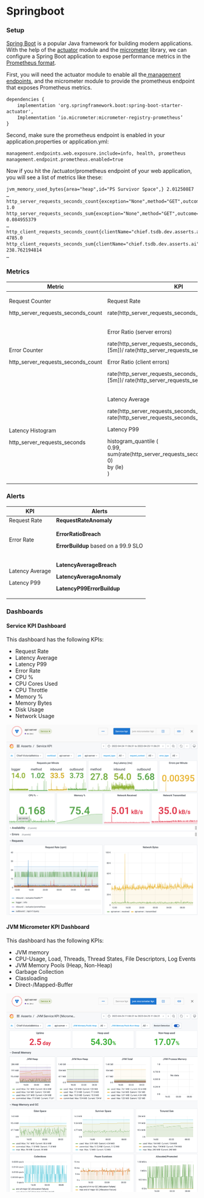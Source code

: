 # Springboot

### Setup

[Spring Boot](https://spring.io/projects/spring-boot) is a popular Java framework for building modern applications. With the help of the [actuator](https://docs.spring.io/spring-boot/docs/current/reference/html/actuator.html) module and the [micrometer](https://micrometer.io/) library, we can configure a Spring Boot application to expose performance metrics in the [Prometheus format](https://prometheus.io/docs/concepts/data\_model/).

First, you will need the actuator module to enable all the[ management endpoints](https://docs.spring.io/spring-boot/docs/current/reference/html/actuator.html#actuator.endpoints.exposing), and the micrometer module to provide the prometheus endpoint that exposes Prometheus metrics.

```
dependencies {
    implementation 'org.springframework.boot:spring-boot-starter-actuator',
    Implementation ‘io.micrometer:micrometer-registry-prometheus’
}
```

Second, make sure the prometheus endpoint is enabled in your application.properties or application.yml:

```
management.endpoints.web.exposure.include=info, health, prometheus
management.endpoint.prometheus.enabled=true
```

Now if you hit the /actuator/prometheus endpoint of your web application, you will see a list of metrics like these:

```
jvm_memory_used_bytes{area="heap",id="PS Survivor Space",} 2.012508E7
…
http_server_requests_seconds_count{exception="None",method="GET",outcome="SUCCESS",status="200",uri="/actuator/metrics",} 1.0
http_server_requests_seconds_sum{exception="None",method="GET",outcome="SUCCESS",status="200",uri="/actuator/metrics",} 0.084955379
…
http_client_requests_seconds_count{clientName="chief.tsdb.dev.asserts.ai",method="POST",outcome="SUCCESS",status="200",uri="/select/0/prometheus/api/v1/query",} 4785.0
http_client_requests_seconds_sum{clientName="chief.tsdb.dev.asserts.ai",method="POST",outcome="SUCCESS",status="200",uri="/select/0/prometheus/api/v1/query",} 238.762194814
…
```

### Metrics

| **Metric**                                                      | **KPI**                                                                                                                                                                                                                                                                                              |
| --------------------------------------------------------------- | ---------------------------------------------------------------------------------------------------------------------------------------------------------------------------------------------------------------------------------------------------------------------------------------------------- |
| <p>Request Counter</p><p>http_server_requests_seconds_count</p> | <p>Request Rate</p><p>rate(http_server_requests_seconds_count[5m])</p>                                                                                                                                                                                                                               |
| <p>Error Counter</p><p>http_server_requests_seconds_count</p>   | <p>Error Ratio (server errors)</p><p>rate(http_server_requests_seconds_count{status=~"5.."}[5m])/ rate(http_server_requests_seconds_count[5m])</p><p>Error Ratio (client errors)</p><p>rate(http_server_requests_seconds_count{status=~"4.."}[5m])/ rate(http_server_requests_seconds_count[5m])</p> |
| <p>Latency Histogram</p><p>http_server_requests_seconds</p>     | <p>Latency Average</p><p>rate(http_server_requests_seconds_sum[5m])/ rate(http_server_requests_seconds_count[5m])</p><p>Latency P99</p><p>histogram_quantile (<br>0.99,<br>sum(rate(http_server_requests_seconds_bucket[5m]) > 0)<br>by (le)<br>)</p>                                                |

### Alerts

| **KPI**                                  | **Alerts**                                                                                                                              |
| ---------------------------------------- | --------------------------------------------------------------------------------------------------------------------------------------- |
| Request Rate                             | **RequestRateAnomaly**                                                                                                                  |
| Error Rate                               | <p><strong>ErrorRatioBreach</strong></p><p><strong>ErrorBuildup</strong> based on a 99.9 SLO</p>                                        |
| <p>Latency Average</p><p>Latency P99</p> | <p><strong>LatencyAverageBreach</strong></p><p><strong>LatencyAverageAnomaly</strong></p><p><strong>LatencyP99ErrorBuildup</strong></p> |

### Dashboards

#### Service KPI Dashboard

This dashboard has the following KPIs:

* Request Rate
* Latency Average
* Latency P99
* Error Rate
* CPU %
* CPU Cores Used
* CPU Throttle
* Memory %
* Memory Bytes
* Disk Usage
* Network Usage

![](<../../.gitbook/assets/image (11).png>)

#### JVM Micrometer KPI Dashboard

This dashboard has the following KPIs:

* JVM memory
* CPU-Usage, Load, Threads, Thread States, File Descriptors, Log Events
* JVM Memory Pools (Heap, Non-Heap)
* Garbage Collection
* Classloading
* Direct-/Mapped-Buffer

![](<../../.gitbook/assets/image (20).png>)
